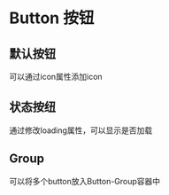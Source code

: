 
# Button 按钮


## 默认按钮

可以通过icon属性添加icon

<Button-demo></Button-demo>

## 状态按纽

通过修改loading属性，可以显示是否加载

<Button-demo1></Button-demo1>


## Group

可以将多个button放入Button-Group容器中

<Button-demo2></Button-demo2>